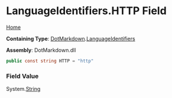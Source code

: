 # LanguageIdentifiers\.HTTP Field

[Home](../../../README.md)

**Containing Type**: [DotMarkdown](../../README.md)\.[LanguageIdentifiers](../README.md)

**Assembly**: DotMarkdown\.dll

```csharp
public const string HTTP = "http"
```

### Field Value

System\.[String](https://docs.microsoft.com/en-us/dotnet/api/system.string)